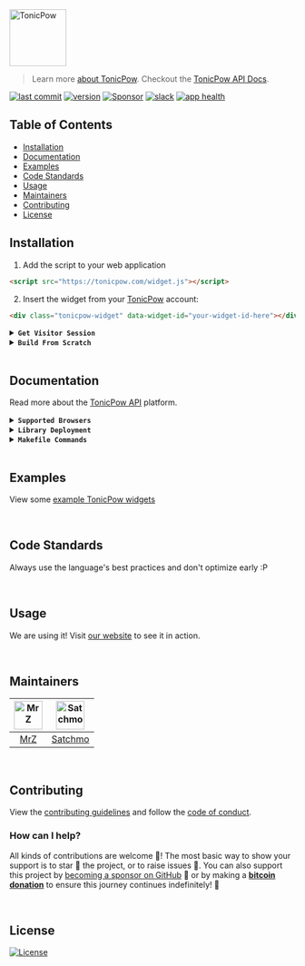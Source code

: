 <img src="https://github.com/tonicpow/widget/blob/master/examples/images/tonicpow-logo.png?raw=true" height="100" alt="TonicPow">

> Learn more [about TonicPow](https://tonicpow.com/). Checkout the [TonicPow API Docs](https://docs.tonicpow.com).

[![last commit](https://img.shields.io/github/last-commit/tonicpow/widget.svg?style=flat&v=1)](https://github.com/tonicpow/widget/commits/master)
[![version](https://img.shields.io/github/release-pre/tonicpow/widget.svg?style=flat&v=1)](https://github.com/tonicpow/widget/releases)
[![Sponsor](https://img.shields.io/badge/sponsor-TonicPow-181717.svg?logo=github&style=flat&v=1)](https://github.com/sponsors/TonicPow)
[![slack](https://img.shields.io/badge/slack-tonicpow-orange.svg?style=flat&v=1)](https://atlantistic.slack.com/app_redirect?channel=tonicpow)
[![app health](https://img.shields.io/website-up-down-green-red/https/tonicpow.com.svg?label=status&v=1)](https://tonicpow.com/)

## Table of Contents
- [Installation](#installation)
- [Documentation](#documentation)
- [Examples](#examples)
- [Code Standards](#code-standards)
- [Usage](#usage)
- [Maintainers](#maintainers)
- [Contributing](#contributing)
- [License](#license)

## Installation
1. Add the script to your web application
```html
<script src="https://tonicpow.com/widget.js"></script>
```

2. Insert the widget from your [TonicPow](https://tonicpow.com) account:
```html
<div class="tonicpow-widget" data-widget-id="your-widget-id-here"></div>
```

<details>
<summary><strong><code>Get Visitor Session</code></strong></summary>

```javascript
let session = window.TonicPow.getVisitorSession()
console.log(session) // 1b40c235dd9532213f5d611ffz06f9dd018efeffad8d6fbc35dc421fed18babz
``` 
</details>

<details>
<summary><strong><code>Build From Scratch</code></strong></summary>

```shell script
make install
make build
```
</details>

<br/>

## Documentation
Read more about the [TonicPow API](https://docs.tonicpow.com) platform.

<details>
<summary><strong><code>Supported Browsers</code></strong></summary>

TonicPow supports all commonly used browsers. Below is a list of popular browsers and their minimum supported version.
If we're missing a browser, suggest one [via an issue](https://github.com/tonicpow/widget/issues/new).

|Browser |Platform |Min Version |
|:---|:---|:---|
|Android|Mobile|67.0|
|Bottle|Desktop|0.1|
|Brave|Desktop|55.0|
|Chrome|Desktop|55.0|
|Chrome|Mobile|74.0|
|Edge|Desktop|17.0|
|Firefox|Desktop|52.0|
|Firefox|Mobile|67.0|
|IE|Desktop|---|
|Opera|Desktop|42.0|
|Opera|Mobile|---|
|Safari|Desktop|10.1|
|Safari|Mobile|10.3|
</details>

<details>
<summary><strong><code>Library Deployment</code></strong></summary>

[goreleaser](https://github.com/goreleaser/goreleaser) for easy binary or library deployment to Github and can be installed via: `brew install goreleaser`.

The [.goreleaser.yml](.goreleaser.yml) file is used to configure [goreleaser](https://github.com/goreleaser/goreleaser).

Use `make release-snap` to create a snapshot version of the release, and finally `make release` to ship to production.
</details>

<details>
<summary><strong><code>Makefile Commands</code></strong></summary>

View all `makefile` commands
```shell script
make help
```

List of all current commands:
```text
audit                Checks for vulnerabilities in dependencies
build                Builds the package for web distribution
clean                Remove previous builds and any test cache data
help                 Show this help message
install              Installs the dependencies for the package
lint                 Runs the standard-js lint tool
outdated             Checks for outdated packages via npm
release              Full production release (creates release in Github)
release-snap         Test the full release (build binaries)
release-test         Full production test release (everything except deploy)
replace-version      Replaces the version in HTML/JS (pre-deploy)
tag                  Generate a new tag and push (tag version=0.0.0)
tag-remove           Remove a tag if found (tag-remove version=0.0.0)
tag-update           Update an existing tag to current commit (tag-update version=0.0.0)
```
</details>

<br/>

## Examples
View some [example TonicPow widgets](/examples/basic/basic-example.html)

<br/>

## Code Standards
Always use the language's best practices and don't optimize early :P

<br/>

## Usage
We are using it! Visit [our website](https://tonicpow.com) to see it in action.

<br/>

## Maintainers
| [<img src="https://github.com/mrz1836.png" height="50" alt="MrZ" />](https://github.com/mrz1836) | [<img src="https://github.com/rohenaz.png" height="50" alt="Satchmo" />](https://github.com/rohenaz) |
|:---:|:---:|
| [MrZ](https://github.com/mrz1836) | [Satchmo](https://github.com/rohenaz) |

<br/>

## Contributing
View the [contributing guidelines](CONTRIBUTING.md) and follow the [code of conduct](CODE_OF_CONDUCT.md).

### How can I help?
All kinds of contributions are welcome :raised_hands:!
The most basic way to show your support is to star :star2: the project, or to raise issues :speech_balloon:.
You can also support this project by [becoming a sponsor on GitHub](https://github.com/sponsors/TonicPow) :clap:
or by making a [**bitcoin donation**](https://tonicpow.com/?utm_source=github&utm_medium=sponsor-link&utm_campaign=widget&utm_term=widget&utm_content=widget) to ensure this journey continues indefinitely! :rocket:

<br/>

## License
[![License](https://img.shields.io/badge/license-Open%20BSV-brightgreen.svg?style=flat&v=1)](/LICENSE)
